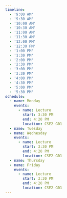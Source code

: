 ```yaml
---
timeline:
  - '9:00 AM'
  - '9:30 AM'
  - '10:00 AM'
  - '10:30 AM'
  - '11:00 AM'
  - '11:30 AM'
  - '12:00 PM'
  - '12:30 PM'
  - '1:00 PM'
  - '1:30 PM'
  - '2:00 PM'
  - '2:30 PM'
  - '3:00 PM'
  - '3:30 PM'
  - '4:00 PM'
  - '4:30 PM'
  - '5:00 PM'
  - '5:30 PM'
schedule:
  - name: Monday
    events:
      - name: Lecture
        start: 3:30 PM
        end: 4:20 PM
        location: CSE2 G01
  - name: Tuesday
  - name: Wednesday
    events:
      - name: Lecture
        start: 3:30 PM
        end: 4:20 PM
        location: CSE2 G01
  - name: Thursday
  - name: Friday
    events:
      - name: Lecture
        start: 3:30 PM
        end: 4:20 PM
        location: CSE2 G01
---
```

